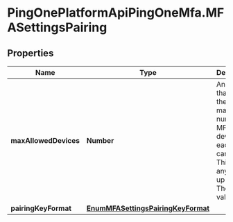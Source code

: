 # PingOnePlatformApiPingOneMfa.MFASettingsPairing

## Properties

Name | Type | Description | Notes
------------ | ------------- | ------------- | -------------
**maxAllowedDevices** | **Number** | An integer that defines the maximum number of MFA devices each user can have. This can be any number up to 15. The default value is 5. | [default to 5]
**pairingKeyFormat** | [**EnumMFASettingsPairingKeyFormat**](EnumMFASettingsPairingKeyFormat.md) |  | 


